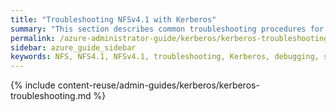 ```yaml
---
title: "Troubleshooting NFSv4.1 with Kerberos"
summary: "This section describes common troubleshooting procedures for configuring NFSv4.1 to work with Kerberos."
permalink: /azure-administrator-guide/kerberos/kerberos-troubleshooting.html
sidebar: azure_guide_sidebar
keywords: NFS, NFS4.1, NFSv4.1, troubleshooting, Kerberos, debugging, sssd, idmapd, rpcdeug, LDAP, DNS, RPC, users, groups, kinit, krb5
---
```


{% include content-reuse/admin-guides/kerberos/kerberos-troubleshooting.md %}
